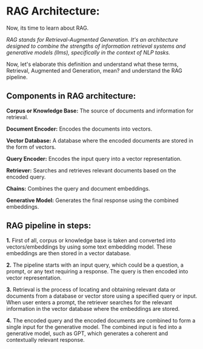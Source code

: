 # RAG Architecture:

Now, its time to learn about RAG.

*RAG stands for Retrieval-Augmented Generation. It's an architecture designed to combine the strengths of information retrieval systems and generative models (llms), specifically in the context of NLP tasks.*

Now, let's elaborate this definition and understand what these
terms, Retrieval, Augmented and Generation, mean? and understand the RAG pipeline.

## Components in RAG architecture:

**Corpus or Knowledge Base:** The source of documents and information for retrieval.

**Document Encoder:** Encodes the documents into vectors.

**Vector Database:** A database where the encoded documents are stored in the form of vectors.

**Query Encoder:** Encodes the input query into a vector representation.

**Retriever:** Searches and retrieves relevant documents based on the encoded query.

**Chains:** Combines the query and document embeddings.

**Generative Model:** Generates the final response using the combined embeddings.

## RAG pipeline in steps:

**1.** First of all, corpus or knowledge base is taken and converted into vectors/embeddings by using some text embedding model. These embeddings are then stored in a vector database. 

**2.** The pipeline starts with an input query, which could be a question, a prompt, or any text requiring a response. The query is then encoded into vector representation.

**3.** Retrieval is the process of locating and obtaining relevant data or documents from a database or vector store using a specified query or input. When user enters a prompt, the retriever searches for the relevant information in the vector database where the embeddings are stored.

**4.** The encoded query and the encoded documents are combined to form a single input for the generative model. The combined input is fed into a generative model, such as GPT, which generates a coherent and contextually relevant response.